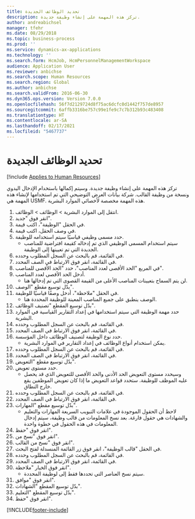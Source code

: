 ```yaml
---
title: تحديد الوظائف الجديدة
description: تركز هذه المهمة على إنشاء وظيفة جديدة.
author: andreabichsel
manager: tfehr
ms.date: 08/29/2018
ms.topic: business-process
ms.prod: ''
ms.service: dynamics-ax-applications
ms.technology: ''
ms.search.form: HcmJob, HcmPersonnelManagementWorkspace
audience: Application User
ms.reviewer: anbichse
ms.search.scope: Human Resources
ms.search.region: Global
ms.author: anbichse
ms.search.validFrom: 2016-06-30
ms.dyn365.ops.version: Version 7.0.0
ms.openlocfilehash: 56f7d2129724d8f75ac6dcfc0d1442f757de8957
ms.sourcegitcommit: 6affb3316be757c99e1fe9c7c7b312b93c483408
ms.translationtype: HT
ms.contentlocale: ar-SA
ms.lasthandoff: 02/17/2021
ms.locfileid: "5467737"
---
```

# <a name="define-new-jobs"></a>تحديد الوظائف الجديدة

[!include [Applies to Human Resources](../includes/applies-to-hr.md)]



تركز هذه المهمة على إنشاء وظيفة جديدة. وسيتم إكمالها باستخدام الإدخال اليدوي ونسخة من وظيفة القالب. شركة بيانات العرض التوضيحي التي تم استخدامها لإنشاء هذه المهمة هي USMF.‬ هذه المهمة مخصصة لأخصائي الموارد البشرية.

1. انتقل إلى الموارد البشرية > الوظائف‬ > الوظائف‬.
2. انقر فوق "جديد".
3. في الحقل "الوظيفة"، اكتب قيمة.
4. في وصف الحقل، اكتب قيمة.
5. حدد مسمى وظيفي قياسيًا سيتم استخدامه للوظيفة. 
    * سيتم استخدام المسمى الوظيفي‬ الذي تم إدخاله كقيمة افتراضية للمناصب الجديدة التي تم تعيينها إلى الوظيفة.  
6. في القائمة، قم بالبحث عن السجل المطلوب وحدده.
7. في القائمة، انقر فوق الارتباط في الصف المحدد.
8. في المربع "الحد الأقصى لعدد المناصب‬"، حدد "الحد الأقصى للمناصب‬".‬
9. أدخل الحد الأقصى لعدد المناصب. 
    * لن يتم السماح بتعيينات المناصب الأعلى من القيمة القصوى التي تم إدخالها هنا.  
10. بدّل توسيع مقطع "الوصف".
11. في الحقل "ملاحظة"، أدخل وصفًا قياسيًا للوظيفة.
    * الوصف ينطبق على جميع المناصب المعينة للوظيفة المحددة هنا.  
12. بدّل توسيع المقطع "تصنيف الوظائف‬".
13. حدد مهمة الوظيفة التي سيتم استخدامها في إعداد التقارير القياسية في الموارد البشرية.
14. في القائمة، قم بالبحث عن السجل المطلوب وحدده.
15. في القائمة، انقر فوق الارتباط في الصف المحدد.
16. حدد نوع الوظيفة لتصنيف الوظائف داخل المؤسسة. 
    * يمكن استخدام أنواع الوظائف في إعداد التقارير في الموارد البشرية.  
17. في القائمة، قم بالبحث عن السجل المطلوب وحدده.
18. في القائمة، انقر فوق الارتباط في الصف المحدد.
19. بدّل توسيع مقطع "التعويض‬".
20. حدد مستوى تعويض.
    * وسيحدد مستوى التعويض الحد الأدنى والحد الأقصى للتعويض الذي قد يحصل عليه الموظف للوظيفة. ستحدد قواعد التعويض ما إذا كان تعويض الموظفين يقع خارج النطاق.  
21. في القائمة، قم بالبحث عن السجل المطلوب وحدده.
22. في القائمة، انقر فوق الارتباط في الصف المحدد.
23. بدّل توسيع مقطع "المهارات".
    * لاحظ أن الحقول الموجودة في علامات التبويب السريعة المهارات والتعليم والشهادات هي حقول فارغة. بعد نسخ المعلومات من قالب وظيفة، سيتم إدخال المعلومات في هذه الحقول في خطوة واحدة.   
24. انقر فوق "حفظ".
25. انقر فوق "نسخ من".
26. انقر فوق "نسخ من القالب".
27. في الحقل "قالب الوظيفة"، انقر فوق زر القائمة المنسدلة لفتح البحث.
28. في القائمة، قم بالبحث عن السجل المطلوب وحدده.
29. في القائمة، انقر فوق الارتباط في الصف المحدد.
30. انقر فوق الخيار "ملاحظة‬".
    * سيتم نسخ العناصر التي تحددها فقط إلى لوظيفة المحددة.    
31. انقر فوق "موافق".
32. بدّل توسيع المقطع "الشهادات‬‬".
33. بدّل توسيع المقطع "التعليم‬‬".
34. انقر فوق "حفظ".



[!INCLUDE[footer-include](../includes/footer-banner.md)]